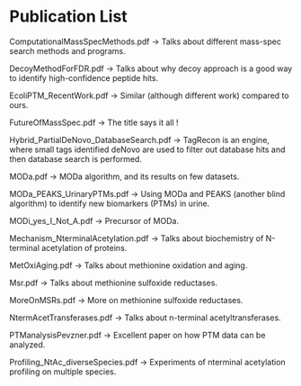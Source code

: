 Publication List
================

ComputationalMassSpecMethods.pdf -> Talks about different mass-spec search methods and programs.

DecoyMethodForFDR.pdf -> Talks about why decoy approach is a good way to identify high-confidence peptide hits.

EcoliPTM_RecentWork.pdf -> Similar (although different work) compared to ours.

FutureOfMassSpec.pdf -> The title says it all !

Hybrid_PartialDeNovo_DatabaseSearch.pdf -> TagRecon is an engine, where small tags identified deNovo are used to filter out database hits and then database search is performed.

MODa.pdf -> MODa algorithm, and its results on few datasets.

MODa_PEAKS_UrinaryPTMs.pdf -> Using MODa and PEAKS (another blind algorithm) to identify new biomarkers (PTMs) in urine.

MODi_yes_I_Not_A.pdf -> Precursor of MODa.

Mechanism_NterminalAcetylation.pdf -> Talks about biochemistry of N-terminal acetylation of proteins.

MetOxiAging.pdf -> Talks about methionine oxidation and aging.

Msr.pdf -> Talks about methionine sulfoxide reductases.

MoreOnMSRs.pdf -> More on methionine sulfoxide reductases.

NtermAcetTransferases.pdf -> Talks about n-terminal acetyltransferases.

PTManalysisPevzner.pdf -> Excellent paper on how PTM data can be analyzed.

Profiling_NtAc_diverseSpecies.pdf -> Experiments of nterminal acetylation profiling on multiple species.


